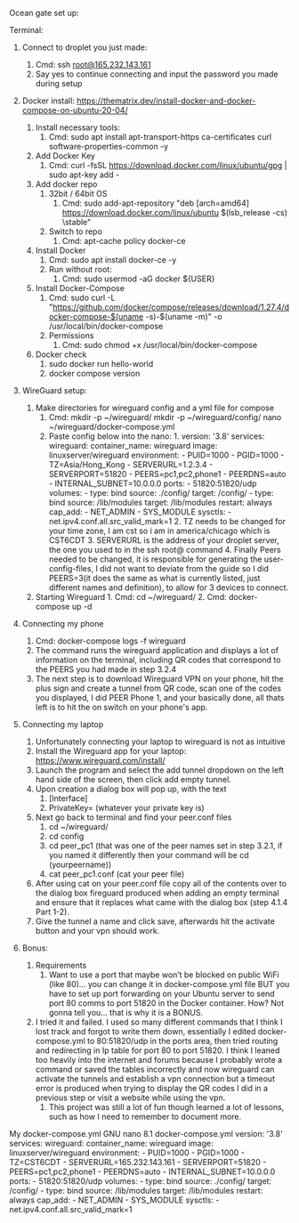 
Ocean gate set up:

Terminal:
1. Connect to droplet you just made:
	1. Cmd: ssh root@165.232.143.161
	2. Say yes to continue connecting and input the password you made during setup
2. Docker install: https://thematrix.dev/install-docker-and-docker-compose-on-ubuntu-20-04/
	1. Install necessary tools:
		1. Cmd: sudo apt install apt-transport-https ca-certificates curl software-properties-common -y
	2. Add Docker Key
		1. Cmd: curl -fsSL https://download.docker.com/linux/ubuntu/gpg | sudo apt-key add -
	3. Add docker repo
		1. 32bit / 64bit OS
			1. Cmd: sudo add-apt-repository \"deb [arch=amd64] https://download.docker.com/linux/ubuntu \$(lsb_release -cs) \stable"
		2. Switch to repo
			1. Cmd: apt-cache policy docker-ce
	4. Install Docker
		1. Cmd: sudo apt install docker-ce -y
		2. Run without root:
			1. Cmd: sudo usermod -aG docker ${USER}
	5. Install Docker-Compose
		1. Cmd: sudo curl -L "https://github.com/docker/compose/releases/download/1.27.4/docker-compose-$(uname -s)-$(uname -m)" -o /usr/local/bin/docker-compose
		2. Permissions
			1. Cmd: sudo chmod +x /usr/local/bin/docker-compose
	6. Docker check
		1. sudo docker run hello-world
		2. docker compose version
3. WireGuard setup:
	1. Make directories for wireguard config and a yml file for compose
		1. Cmd:
		   mkdir -p ~/wireguard/
		   mkdir -p ~/wireguard/config/
		   nano ~/wireguard/docker-compose.yml
		2. Paste config below into the nano:
			1. 
				version: '3.8'
				services:
				  wireguard:
				    container_name: wireguard
				    image: linuxserver/wireguard
				    environment:
				      - PUID=1000
				      - PGID=1000
				      - TZ=Asia/Hong_Kong
				      - SERVERURL=1.2.3.4
				      - SERVERPORT=51820
				      - PEERS=pc1,pc2,phone1
				      - PEERDNS=auto
				      - INTERNAL_SUBNET=10.0.0.0
				    ports:
				      - 51820:51820/udp
				    volumes:
				      - type: bind
				        source: ./config/
				        target: /config/
				      - type: bind
				        source: /lib/modules
				        target: /lib/modules
				    restart: always
				    cap_add:
				      - NET_ADMIN
				      - SYS_MODULE
				    sysctls:
				      - net.ipv4.conf.all.src_valid_mark=1
			2. TZ needs to be changed for your time zone, I am cst so i am in america/chicago which is CST6CDT
			3. SERVERURL is the address of your droplet server, the one you used to in the ssh root@ command
			4. Finally Peers needed to be changed, it is responsible for generating the user-config-files, I did not want to deviate from the guide so I did PEERS=3(it does the same as what is currently listed, just different names and definition), to allow for 3 devices to connect.
	2.  Starting Wireguard
			1. Cmd: cd ~/wireguard/
			2. Cmd: docker-compose up -d
4. Connecting my phone
	1. Cmd: docker-compose logs -f wireguard
	2. The command runs the wireguard application and displays a lot of information on the terminal, including QR codes that correspond to the PEERS you had made in step 3.2.4
	3. The next step is to download Wireguard VPN on your phone, hit the plus sign and create a tunnel from QR code, scan one of the codes you displayed, I did PEER Phone 1, and your basically done, all thats left is to hit the on switch on your phone's app.
5. Connecting my laptop
	1. Unfortunately connecting your laptop to wireguard is not as intuitive
	2. Install the Wireguard app for your laptop: https://www.wireguard.com/install/
	3. Launch the program and select the add tunnel  dropdown on the left hand side of the screen, then click add empty tunnel.
	4. Upon creation a dialog box will pop up, with the text 
		1. [Interface]
		2. PrivateKey= (whatever your private key is)
	5. Next go back to terminal and find your peer.conf files
		1. cd ~/wireguard/
		2. cd config
		3. cd peer_pc1 (that was one of the peer names set in step 3.2.1, if you named it differently then your command will be cd (yourpeername))
		4. cat peer_pc1.conf (cat your peer file)
	6. After using cat on your peer.conf file copy all of the contents over to the dialog box fireguard produced when adding an empty terminal and ensure that it replaces what came with the dialog box (step 4.1.4 Part 1-2).
	7. Give the tunnel a name and click save, afterwards hit the activate button and your vpn should work.

6. Bonus:
	1. Requirements
		1. Want to use a port that maybe won’t be blocked on public WiFi (like 80)… you can change it in docker-compose.yml file BUT you have to set up port forwarding on your Ubuntu server to send port 80 comms to port 51820 in the Docker container. How? Not gonna tell you… that is why it is a BONUS.  
	2. I tried it and failed. I used so many different commands that I think I lost track and forgot to write them down, essentially I edited docker-compose.yml to 80:51820/udp in the ports area, then tried routing and redirecting in Ip table for port 80 to port 51820. I think I leaned too heavily into the internet and forums because I probably wrote a command or saved the tables incorrectly and now wireguard can activate the tunnels and establish a vpn connection but a timeout error is produced when trying to display the QR codes I did in a previous step or visit a website while using the vpn.
		1. This project was still a lot of fun though learned a lot of lessons, such as how I need to remember to document more.



My docker-compose.yml
GNU nano 8.1                       docker-compose.yml                               version: '3.8'
services:
  wireguard:
    container_name: wireguard
    image: linuxserver/wireguard
    environment:
      - PUID=1000
      - PGID=1000
      - TZ=CST6CDT
      - SERVERURL=165.232.143.161
      - SERVERPORT=51820
      - PEERS=pc1,pc2,phone1
      - PEERDNS=auto
      - INTERNAL_SUBNET=10.0.0.0
    ports:
      - 51820:51820/udp
    volumes:
      - type: bind
        source: ./config/
        target: /config/
      - type: bind
        source: /lib/modules
        target: /lib/modules
    restart: always
    cap_add:
      - NET_ADMIN
      - SYS_MODULE
    sysctls:
      - net.ipv4.conf.all.src_valid_mark=1